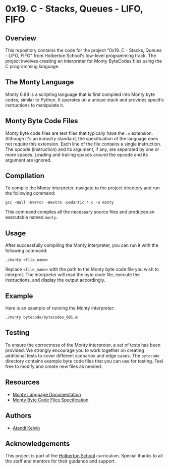 # 0x19. C - Stacks, Queues - LIFO, FIFO

## Overview
This repository contains the code for the project "0x19. C - Stacks, Queues - LIFO, FIFO" from Holberton School's low-level programming track. The project involves creating an interpreter for Monty ByteCodes files using the C programming language.

## The Monty Language
Monty 0.98 is a scripting language that is first compiled into Monty byte codes, similar to Python. It operates on a unique stack and provides specific instructions to manipulate it.

## Monty Byte Code Files
Monty byte code files are text files that typically have the `.m` extension. Although it's an industry standard, the specification of the language does not require this extension. Each line of the file contains a single instruction. The opcode (instruction) and its argument, if any, are separated by one or more spaces. Leading and trailing spaces around the opcode and its argument are ignored.


## Compilation
To compile the Monty interpreter, navigate to the project directory and run the following command:

```
gcc -Wall -Werror -Wextra -pedantic *.c -o monty
```

This command compiles all the necessary source files and produces an executable named `monty`.

## Usage
After successfully compiling the Monty interpreter, you can run it with the following command:

```
./monty <file_name>
```

Replace `<file_name>` with the path to the Monty byte code file you wish to interpret. The interpreter will read the byte code file, execute the instructions, and display the output accordingly.

## Example
Here is an example of running the Monty interpreter:

```
./monty bytecode/bytecodes_001.m
```

## Testing
To ensure the correctness of the Monty interpreter, a set of tests has been provided. We strongly encourage you to work together on creating additional tests to cover different scenarios and edge cases. The `bytecode` directory contains example byte code files that you can use for testing. Feel free to modify and create new files as needed.

## Resources
- [Monty Language Documentation](https://montyscript.org/)
- [Monty Byte Code Files Specification](https://montyscript.org/Monty-byte-code-files)

## Authors
- [Atandi Kelvin](https://github.com/Atashi_kvn)

## Acknowledgements
This project is part of the [Holberton School](https://www.holbertonschool.com/) curriculum. Special thanks to all the staff and mentors for their guidance and support.
